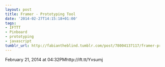 ```yaml
---
layout: post
title: Framer - Prototyping Tool
date: '2014-02-27T14:15:18+01:00'
tags:
- IFTTT
- Pinboard
- prototyping
- javascript
tumblr_url: http://fabiantheblind.tumblr.com/post/78004137117/framer-prototyping-tool
---
```

February 21, 2014 at 04:32PMhttp://ift.tt/Yvsumj

